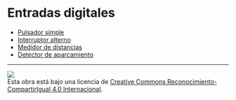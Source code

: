 # Entradas digitales

* [Pulsador simple](Pulsador-simple/README.md)
* [Interruptor alterno](Interruptor-alterno/README.md)
* [Medidor de distancias](Medidor-de-distancias/README.md)
* [Detector de aparcamiento](Detector-de-aparcamiento/README.md)

---

<img src="http://i.creativecommons.org/l/by-sa/4.0/88x31.png" /><br>
Esta obra está bajo una licencia de [Creative Commons Reconocimiento-CompartirIgual 4.0 Internacional](https://creativecommons.org/licenses/by-sa/4.0/deed.es_ES).